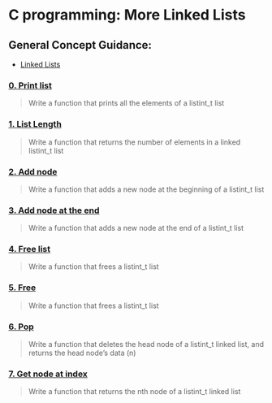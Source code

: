 # C programming: More Linked Lists
## General Concept Guidance:
* [Linked Lists](https://www.youtube.com/watch?v=udapt4FGY20&feature=youtu.be&t=2m10s)
### [0. Print list](./0-print_listint.c)
> Write a function that prints all the elements of a listint_t list
### [1. List Length](./1-listint_len.c)
> Write a function that returns the number of elements in a linked listint_t list
### [2. Add node](./2-add_nodeint.c)
> Write a function that adds a new node at the beginning of a listint_t list
### [3. Add node at the end](./3-add_nodeint_end.c)
> Write a function that adds a new node at the end of a listint_t list
### [4. Free list](./4-free_listint.c)
> Write a function that frees a listint_t list
### [5. Free](./5-free_listint2.c)
> Write a function that frees a listint_t list
### [6. Pop](./6-pop_listint.c)
> Write a function that deletes the head node of a listint_t linked list, and returns the head node’s data (n)
### [7. Get node at index](./7-get_nodeint.c)
> Write a function that returns the nth node of a listint_t linked list
